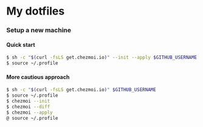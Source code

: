 # My dotfiles
### Setup a new machine
#### Quick start
```bash
$ sh -c "$(curl -fsLS get.chezmoi.io)" --init --apply $GITHUB_USERNAME
$ source ~/.profile
```
#### More cautious approach
```bash
$ sh -c "$(curl -fsLS get.chezmoi.io)" $GITHUB_USERNAME
$ source ~/.profile
$ chezmoi --init
$ chezmoi --diff
$ chezmoi --apply
@ source ~/.profile
```

